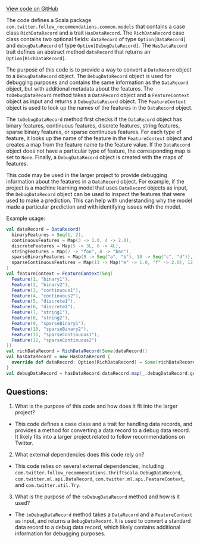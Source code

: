 [View code on GitHub](https://github.com/misbahsy/the-algorithm/follow-recommendations-service/common/src/main/scala/com/twitter/follow_recommendations/common/models/HasDataRecord.scala)

The code defines a Scala package `com.twitter.follow_recommendations.common.models` that contains a case class `RichDataRecord` and a trait `HasDataRecord`. The `RichDataRecord` case class contains two optional fields: `dataRecord` of type `Option[DataRecord]` and `debugDataRecord` of type `Option[DebugDataRecord]`. The `HasDataRecord` trait defines an abstract method `dataRecord` that returns an `Option[RichDataRecord]`. 

The purpose of this code is to provide a way to convert a `DataRecord` object to a `DebugDataRecord` object. The `DebugDataRecord` object is used for debugging purposes and contains the same information as the `DataRecord` object, but with additional metadata about the features. The `toDebugDataRecord` method takes a `DataRecord` object and a `FeatureContext` object as input and returns a `DebugDataRecord` object. The `FeatureContext` object is used to look up the names of the features in the `DataRecord` object. 

The `toDebugDataRecord` method first checks if the `DataRecord` object has binary features, continuous features, discrete features, string features, sparse binary features, or sparse continuous features. For each type of feature, it looks up the name of the feature in the `FeatureContext` object and creates a map from the feature name to the feature value. If the `DataRecord` object does not have a particular type of feature, the corresponding map is set to `None`. Finally, a `DebugDataRecord` object is created with the maps of features.

This code may be used in the larger project to provide debugging information about the features in a `DataRecord` object. For example, if the project is a machine learning model that uses `DataRecord` objects as input, the `DebugDataRecord` object can be used to inspect the features that were used to make a prediction. This can help with understanding why the model made a particular prediction and with identifying issues with the model. 

Example usage:
```scala
val dataRecord = DataRecord(
  binaryFeatures = Seq(1, 2),
  continuousFeatures = Map(3 -> 1.0, 4 -> 2.0),
  discreteFeatures = Map(5 -> 3L, 6 -> 4L),
  stringFeatures = Map(7 -> "foo", 8 -> "bar"),
  sparseBinaryFeatures = Map(9 -> Seq("a", "b"), 10 -> Seq("c", "d")),
  sparseContinuousFeatures = Map(11 -> Map("e" -> 1.0, "f" -> 2.0), 12 -> Map("g" -> 3.0, "h" -> 4.0))
)
val featureContext = FeatureContext(Seq(
  Feature(1, "binary1"),
  Feature(2, "binary2"),
  Feature(3, "continuous1"),
  Feature(4, "continuous2"),
  Feature(5, "discrete1"),
  Feature(6, "discrete2"),
  Feature(7, "string1"),
  Feature(8, "string2"),
  Feature(9, "sparseBinary1"),
  Feature(10, "sparseBinary2"),
  Feature(11, "sparseContinuous1"),
  Feature(12, "sparseContinuous2")
))
val richDataRecord = RichDataRecord(Some(dataRecord))
val hasDataRecord = new HasDataRecord {
  override def dataRecord: Option[RichDataRecord] = Some(richDataRecord)
}
val debugDataRecord = hasDataRecord.dataRecord.map(_.debugDataRecord.getOrElse(toDebugDataRecord(dataRecord, featureContext)))
```
## Questions: 
 1. What is the purpose of this code and how does it fit into the larger project?
- This code defines a case class and a trait for handling data records, and provides a method for converting a data record to a debug data record. It likely fits into a larger project related to follow recommendations on Twitter.

2. What external dependencies does this code rely on?
- This code relies on several external dependencies, including `com.twitter.follow_recommendations.thriftscala.DebugDataRecord`, `com.twitter.ml.api.DataRecord`, `com.twitter.ml.api.FeatureContext`, and `com.twitter.util.Try`.

3. What is the purpose of the `toDebugDataRecord` method and how is it used?
- The `toDebugDataRecord` method takes a `DataRecord` and a `FeatureContext` as input, and returns a `DebugDataRecord`. It is used to convert a standard data record to a debug data record, which likely contains additional information for debugging purposes.